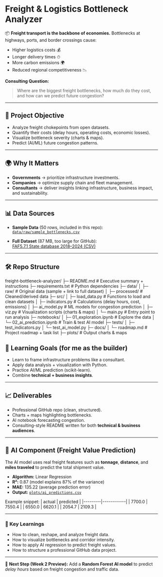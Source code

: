 # Freight & Logistics Bottleneck Analyzer  

📦 **Freight transport is the backbone of economies.** Bottlenecks at highways, ports, and border crossings cause:  
- Higher logistics costs 💰  
- Longer delivery times ⏱  
- More carbon emissions 🌍  
- Reduced regional competitiveness 📉  

**Consulting Question:**  
> Where are the biggest freight bottlenecks, how much do they cost, and how can we predict future congestion?  

---

## 🚀 Project Objective
- Analyze freight chokepoints from open datasets.  
- Quantify their costs (delay hours, operating costs, economic losses).  
- Visualize bottleneck severity (charts & maps).  
- Predict (AI/ML) future congestion patterns.  

---

## 🌍 Why It Matters
- **Governments** → prioritize infrastructure investments.  
- **Companies** → optimize supply chain and fleet management.  
- **Consultants** → deliver insights linking infrastructure, business impact, and sustainability.  

---

## 📊 Data Sources
- **Sample Data** (50 rows, included in this repo):  
  [`data/raw/sample_bottlenecks.csv`](data/raw/sample_bottlenecks.csv)  

- **Full Dataset** (87 MB, too large for GitHub):  
  [FAF5.7.1 State database 2018–2024 (CSV)](https://faf.ornl.gov/faf5/Data/FAF5.7.1/faf5.7.1_od_state_2018_2024.csv.zip)  

---

## 🛠 Repo Structure

freight-bottleneck-analyzer/
├─ README.md              # Executive summary + instructions
├─ requirements.txt       # Python dependencies
├─ data/
│  ├─ raw/                # Original data (sample + link to full dataset)
│  ├─ processed/          # Cleaned/derived data
├─ src/
│  ├─ load_data.py        # Functions to load and clean datasets
│  ├─ indicators.py       # Calculations (delay hours, cost, emissions)
│  ├─ ai_model.py         # ML models for congestion prediction
│  ├─ viz.py              # Visualization scripts (charts & maps)
│  └─ main.py             # Entry point to run analysis
├─ notebooks/
│  ├─ 01_exploration.ipynb   # Explore the data
│  └─ 02_ai_prediction.ipynb # Train & test AI model
├─ tests/
│  ├─ test_indicators.py
│  └─ test_ai_model.py
├─ docs/
│  └─ roadmap.md           # Project roadmap + task list
├─ plots/                  # Output charts & maps



## 🎯 Learning Goals (for me as the builder)
- Learn to frame infrastructure problems like a consultant.  
- Apply data analysis + visualization with Python.  
- Practice AI/ML prediction (scikit-learn).  
- Combine **technical + business insights**.  

---

## 📈 Deliverables
- Professional GitHub repo (clean, structured).  
- Charts + maps highlighting bottlenecks.  
- AI notebook forecasting congestion.  
- Consulting-style README written for both **technical & business audiences**.
- ---

## 🤖 AI Component (Freight Value Prediction)
The AI model uses real freight features such as **tonnage**, **distance**, and **miles traveled** to predict the total shipment value.

- **Algorithm:** Linear Regression  
- **R²:** 0.87 (model explains 87% of the variance)
- **MAE:** 135.22 (average prediction error)
- **Output:** [`plots/ai_predictions.csv`](plots/ai_predictions.csv)

Example snippet:
| actual | predicted |
|---------|------------|
| 7700.0 | 7550.4 |
| 6550.0 | 6620.1 |
| 2054.7 | 2109.3 |

---

### 🚀 Key Learnings
- How to clean, reshape, and analyze freight data.  
- How to visualize bottlenecks and corridor intensity.  
- How to apply AI regression to predict freight values.  
- How to structure a professional GitHub data project.

---

🧠 **Next Step (Week 2 Preview):**
Add a **Random Forest AI model** to predict *delay hours* based on freight congestion and traffic data.

